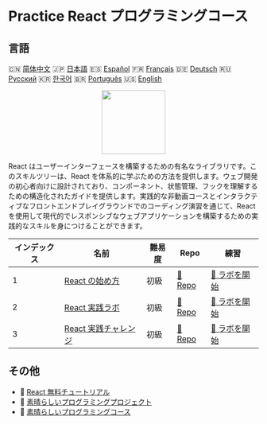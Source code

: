 # Practice React プログラミングコース

## 言語

🇨🇳 [简体中文](README_zh.md) 🇯🇵 [日本語](README_ja.md) 🇪🇸 [Español](README_es.md) 🇫🇷 [Français](README_fr.md) 🇩🇪 [Deutsch](README_de.md) 🇷🇺 [Русский](README_ru.md) 🇰🇷 [한국어](README_ko.md) 🇧🇷 [Português](README_pt.md) 🇺🇸 [English](README.md) 

<div align="center">
<img width="128px" src="https://file.labex.io/path/nUDMNpUKFvpT.png">
</div>

React はユーザーインターフェースを構築するための有名なライブラリです。このスキルツリーは、React を体系的に学ぶための方法を提供します。ウェブ開発の初心者向けに設計されており、コンポーネント、状態管理、フックを理解するための構造化されたガイドを提供します。実践的な非動画コースとインタラクティブなフロントエンドプレイグラウンドでのコーディング演習を通じて、React を使用して現代的でレスポンシブなウェブアプリケーションを構築するための実践的なスキルを身につけることができます。

|   インデックス | 名前                                                                          | 難易度   | Repo                                                               | 練習                                                                   |
|----------------|-------------------------------------------------------------------------------|----------|--------------------------------------------------------------------|------------------------------------------------------------------------|
|              1 | [React の始め方](https://labex.io/ja/courses/quick-start-with-react)          | 初級     | [🔗 Repo](https://github.com/labex-labs/quick-start-with-react)    | [🚀 ラボを開始](https://labex.io/ja/courses/quick-start-with-react)    |
|              2 | [React 実践ラボ](https://labex.io/ja/courses/react-practice-labs)             | 初級     | [🔗 Repo](https://github.com/labex-labs/react-practice-labs)       | [🚀 ラボを開始](https://labex.io/ja/courses/react-practice-labs)       |
|              3 | [React 実践チャレンジ](https://labex.io/ja/courses/react-practice-challenges) | 初級     | [🔗 Repo](https://github.com/labex-labs/react-practice-challenges) | [🚀 ラボを開始](https://labex.io/ja/courses/react-practice-challenges) |

## その他

- 🔗 [React 無料チュートリアル](https://github.com/labex-labs/react-free-tutorials)
- 🔗 [素晴らしいプログラミングプロジェクト](https://github.com/labex-labs/awesome-programming-projects)
- 🔗 [素晴らしいプログラミングコース](https://github.com/labex-labs/awesome-programming-courses)

